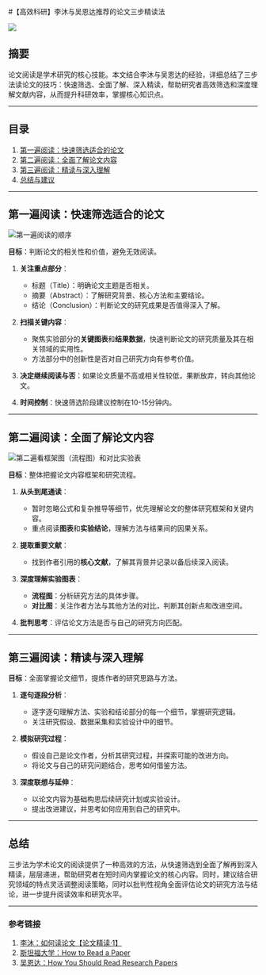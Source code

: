 #【高效科研】李沐与吴恩达推荐的论文三步精读法

![](https://fastly.jsdelivr.net/gh/bucketio/img13@main/2025/01/15/1736921821494-d69f9ea8-0882-40c3-a3fa-70760d09dda5.png)

## 摘要  

论文阅读是学术研究的核心技能。本文结合李沐与吴恩达的经验，详细总结了三步法读论文的技巧：快速筛选、全面了解、深入精读，帮助研究者高效筛选和深度理解文献内容，从而提升科研效率，掌握核心知识点。

---

## 目录  
1. [第一遍阅读：快速筛选适合的论文](#第一遍阅读：快速筛选适合的论文)
2. [第二遍阅读：全面了解论文内容](#第二遍阅读：全面了解论文内容)
3. [第三遍阅读：精读与深入理解](#第三遍阅读：精读与深入理解)
4. [总结与建议](#总结与建议)

---

## 第一遍阅读：快速筛选适合的论文  

![第一遍阅读的顺序](https://fastly.jsdelivr.net/gh/bucketio/img4@main/2025/01/15/1736926704701-4331d342-3fa2-45fa-9879-68799279a179.png)

**目标**：判断论文的相关性和价值，避免无效阅读。  

1. **关注重点部分**：
   - 标题（Title）：明确论文主题是否相关。  
   - 摘要（Abstract）：了解研究背景、核心方法和主要结论。  
   - 结论（Conclusion）：判断论文的研究成果是否值得深入了解。  

2. **扫描关键内容**：  
   - 聚焦实验部分的**关键图表**和**结果数据**，快速判断论文的研究质量及其在相关领域的实用性。 
   - 方法部分中的创新性是否对自己研究方向有参考价值。  

3. **决定继续阅读与否**：如果论文质量不高或相关性较低，果断放弃，转向其他论文。  

4. **时间控制**：快速筛选阶段建议控制在10-15分钟内。  

---

## 第二遍阅读：全面了解论文内容  

![第二遍看框架图（流程图）和对比实验表](https://fastly.jsdelivr.net/gh/bucketio/img8@main/2025/01/15/1736944859482-bbe04770-9121-4cc4-bb3b-79dea16489c9.png)

**目标**：整体把握论文内容框架和研究流程。  

1. **从头到尾通读**：  
   - 暂时忽略公式和复杂推导等细节，优先理解论文的整体研究框架和关键内容。
   - 重点阅读**图表**和**实验结论**，理解方法与结果间的因果关系。  

2. **提取重要文献**：  
   - 找到作者引用的**核心文献**，了解其背景并记录以备后续深入阅读。  

3. **深度理解实验图表**：  
   - **流程图**：分析研究方法的具体步骤。  
   - **对比图**：关注作者方法与其他方法的对比，判断其创新点和改进空间。  

4. **批判思考**：评估论文方法是否与自己的研究方向匹配。  

---

## 第三遍阅读：精读与深入理解

**目标**：全面掌握论文细节，提炼作者的研究思路与方法。  

1. **逐句逐段分析**：  
   - 逐字逐句理解方法、实验和结论部分的每一个细节，掌握研究逻辑。  
   - 关注研究假设、数据采集和实验设计中的细节。  

2. **模拟研究过程**：  
   - 假设自己是论文作者，分析其研究过程，并探索可能的改进方向。  
   - 将论文与自己的研究问题结合，思考如何借鉴方法。  

3. **深度联想与延伸**：  
   - 以论文内容为基础构思后续研究计划或实验设计。  
   - 提出改进建议，并思考如何应用到自己的研究中。  

---

## 总结

三步法为学术论文的阅读提供了一种高效的方法，从快速筛选到全面了解再到深入精读，层层递进，帮助研究者在短时间内掌握论文的核心内容。同时，建议结合研究领域的特点灵活调整阅读策略，同时以批判性视角全面评估论文的研究方法与结论，进一步提升阅读效率和研究水平。  

---

### **参考链接**

1. [李沐：如何读论文【论文精读·1】](https://www.bilibili.com/video/BV1H44y1t75x/)  
2. [斯坦福大学：How to Read a Paper](https://web.stanford.edu/class/ee384m/Handouts/HowtoReadPaper.pdf)  
3.  [吴恩达：How You Should Read Research Papers](https://towardsdatascience.com/how-you-should-read-research-papers-according-to-andrew-ng-stanford-deep-learning-lectures-98ecbd3ccfb3)  
